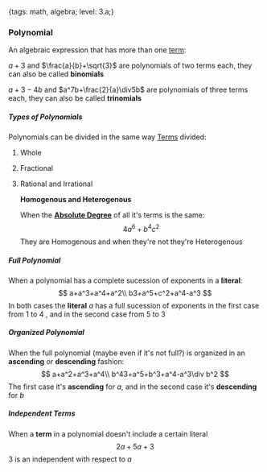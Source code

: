 {tags: math, algebra; level: 3.a;}

### Polynomial

An algebraic expression that has more than one [term](<Algebraic Term.md>):

$a+3$  and  $\frac{a}{b}+\sqrt{3}$ are polynomials of two terms each, they can also be called **binomials** 

$a+3-4b$  and  $a^7b+\frac{2}{a}\div5b$ are polynomials of three terms each, they can also be called **trinomials** 



##### Types of Polynomials

Polynomials can be divided in the same way [Terms](<Algebraic Term.md>) divided:

1. Whole

2. Fractional

3. Rational and Irrational

   **Homogenous and Heterogenous**

   When the [**Absolute Degree**](<Algebraic Term.md>) of all it's terms is the same:
   $$
   4a^6 +b^4c^2
   $$
   They are Homogenous and when they're not they're Heterogenous

   

##### Full Polynomial

When a polynomial has a complete sucession of exponents in a **literal**:
$$
a+a^3+a^4+a^2\\
b3+a^5+c^2+a^4-a^3
$$
In both cases the **literal** $a$ has a full sucession of exponents in the first case from $1$ to $4$ , and in the second case from $5$ to $3$



##### Organized Polynomial

When the full polynomial (maybe even if it's not full?) is organized in an **ascending** or **descending** fashion:
$$
a+a^2+a^3+a^4\\
b^43+a^5+b^3+a^4-a^3\div b^2
$$
The first case it's **ascending** for $a$, and in the second case it's **descending** for $b$ 



##### Independent Terms

When a **term** in a polynomial doesn't include a certain literal 
$$
2a+5a+3
$$
$3$ is an independent with respect to $a$

